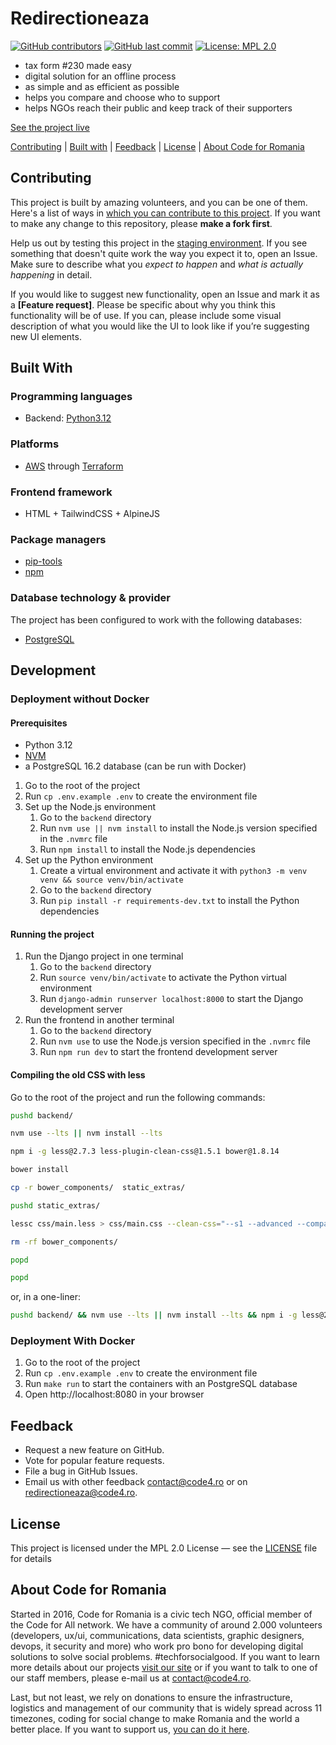 # Redirectioneaza

[![GitHub contributors][ico-contributors]][link-contributors]
[![GitHub last commit][ico-last-commit]][link-last-commit]
[![License: MPL 2.0][ico-license]][link-license]

- tax form #230 made easy
- digital solution for an offline process
- as simple and as efficient as possible
- helps you compare and choose who to support
- helps NGOs reach their public and keep track of their supporters

[See the project live][link-production]


[Contributing](#contributing) | [Built with](#built-with) | [Feedback](#feedback) | [License](#license) | [About Code for Romania](#about-code-for-romania)

## Contributing

This project is built by amazing volunteers, and you can be one of them. Here's a list of ways
in [which you can contribute to this project][link-contributing]. If you want to make any change to this repository,
please **make a fork first**.

Help us out by testing this project in the [staging environment][link-staging]. If you see something that doesn't quite
work the way you expect it to, open an Issue. Make sure to describe what you _expect to happen_ and _what is actually
happening_ in detail.

If you would like to suggest new functionality, open an Issue and mark it as a __[Feature request]__. Please be specific
about why you think this functionality will be of use. If you can, please include some visual description of what you
would like the UI to look like if you’re suggesting new UI elements.

## Built With

### Programming languages

- Backend: [Python3.12](https://www.python.org/)

### Platforms

- [AWS](https://aws.amazon.com/) through [Terraform](https://registry.terraform.io/providers/hashicorp/aws/latest/docs)

### Frontend framework

- HTML + TailwindCSS + AlpineJS

### Package managers

- [pip-tools](https://pip-tools.rtfd.io/)
- [npm](https://www.npmjs.com/)

### Database technology & provider

The project has been configured to work with the following databases:

- [PostgreSQL](https://www.postgresql.org/)

## Development

### Deployment without Docker

#### Prerequisites

- Python 3.12
- [NVM](https://github.com/nvm-sh/nvm?tab=readme-ov-file#installing-and-updating)
- a PostgreSQL 16.2 database (can be run with Docker)

1. Go to the root of the project
2. Run `cp .env.example .env` to create the environment file
3. Set up the Node.js environment
   1. Go to the `backend` directory
   2. Run `nvm use || nvm install` to install the Node.js version specified in the `.nvmrc` file
   3. Run `npm install` to install the Node.js dependencies
4. Set up the Python environment
   1. Create a virtual environment and activate it with `python3 -m venv venv && source venv/bin/activate`
   2. Go to the `backend` directory
   3. Run `pip install -r requirements-dev.txt` to install the Python dependencies

#### Running the project

1. Run the Django project in one terminal
   1. Go to the `backend` directory
   2. Run `source venv/bin/activate` to activate the Python virtual environment
   3. Run `django-admin runserver localhost:8000` to start the Django development server
2. Run the frontend in another terminal
   1. Go to the `backend` directory
   2. Run `nvm use` to use the Node.js version specified in the `.nvmrc` file
   3. Run `npm run dev` to start the frontend development server

#### Compiling the old CSS with less

Go to the root of the project and run the following commands:

```bash
pushd backend/

nvm use --lts || nvm install --lts

npm i -g less@2.7.3 less-plugin-clean-css@1.5.1 bower@1.8.14

bower install

cp -r bower_components/  static_extras/

pushd static_extras/

lessc css/main.less > css/main.css --clean-css="--s1 --advanced --compatibility=ie8"

rm -rf bower_components/

popd

popd
```

or, in a one-liner:

```bash
pushd backend/ && nvm use --lts || nvm install --lts && npm i -g less@2.7.3 less-plugin-clean-css@1.5.1 && cp -r bower_components/  static_extras/ && pushd static_extras/ && lessc css/main.less > css/main.css --clean-css="--s1 --advanced --compatibility=ie8" && rm -rf bower_components/ && popd && popd
```


### Deployment With Docker

1. Go to the root of the project
2. Run `cp .env.example .env` to create the environment file
3. Run `make run` to start the containers with an PostgreSQL database
4. Open http://localhost:8080 in your browser

## Feedback

* Request a new feature on GitHub.
* Vote for popular feature requests.
* File a bug in GitHub Issues.
* Email us with other feedback [contact@code4.ro](mailto:contact@code4.ro) or
  on [redirectioneaza@code4.ro](mailto:redirectioneaza@code4.ro).

## License

This project is licensed under the MPL 2.0 License — see the [LICENSE](LICENSE) file for details

## About Code for Romania

Started in 2016, Code for Romania is a civic tech NGO, official member of the Code for All network. We have a community
of around 2.000 volunteers (developers, ux/ui, communications, data scientists, graphic designers, devops, it security
and more) who work pro bono for developing digital solutions to solve social problems. #techforsocialgood. If you want
to learn more details about our projects [visit our site][link-code4] or if you want to talk to one of our staff
members, please e-mail us at contact@code4.ro.

Last, but not least, we rely on donations to ensure the infrastructure, logistics and management of our community that
is widely spread across 11 timezones, coding for social change to make Romania and the world a better place. If you want
to support us, [you can do it here][link-donate].


[//]: # (These are reference links used in the body of this note and get stripped out when the markdown processor does its job.)

[ico-contributors]: https://img.shields.io/github/contributors/code4romania/redirectioneaza.svg?style=for-the-badge
[ico-last-commit]: https://img.shields.io/github/last-commit/code4romania/redirectioneaza.svg?style=for-the-badge
[ico-license]: https://img.shields.io/badge/license-MPL%202.0-brightgreen.svg?style=for-the-badge

[link-contributors]: https://github.com/code4romania/redirectioneaza/graphs/contributors
[link-last-commit]: https://github.com/code4romania/redirectioneaza/commits/main
[link-license]: https://opensource.org/licenses/MPL-2.0
[link-contributing]: https://github.com/code4romania/.github/blob/main/CONTRIBUTING.md

[link-production]: https://redirectioneaza.ro
[link-staging]: https://redirectioneaza.staging.heroesof.tech/

[link-code4]: https://www.code4.ro/en/
[link-donate]: https://code4.ro/en/donate/
